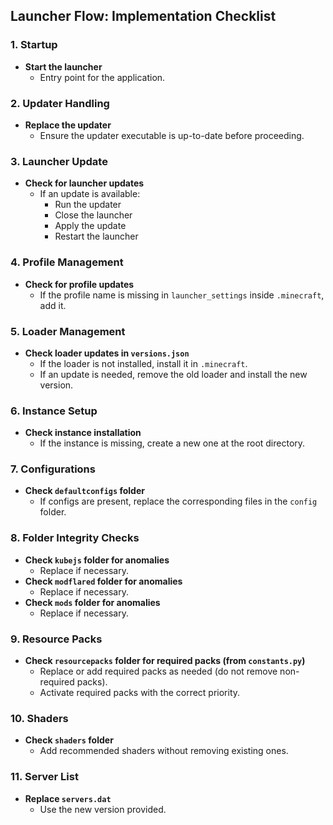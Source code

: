 ## Launcher Flow: Implementation Checklist

### 1. Startup
- **Start the launcher**
  - Entry point for the application.

### 2. Updater Handling
- **Replace the updater**
  - Ensure the updater executable is up-to-date before proceeding.

### 3. Launcher Update
- **Check for launcher updates**
  - If an update is available:
    - Run the updater
    - Close the launcher
    - Apply the update
    - Restart the launcher

### 4. Profile Management
- **Check for profile updates**
  - If the profile name is missing in `launcher_settings` inside `.minecraft`, add it.

### 5. Loader Management
- **Check loader updates in `versions.json`**
  - If the loader is not installed, install it in `.minecraft`.
  - If an update is needed, remove the old loader and install the new version.

### 6. Instance Setup
- **Check instance installation**
  - If the instance is missing, create a new one at the root directory.

### 7. Configurations
- **Check `defaultconfigs` folder**
  - If configs are present, replace the corresponding files in the `config` folder.

### 8. Folder Integrity Checks
- **Check `kubejs` folder for anomalies**
  - Replace if necessary.
- **Check `modflared` folder for anomalies**
  - Replace if necessary.
- **Check `mods` folder for anomalies**
  - Replace if necessary.

### 9. Resource Packs
- **Check `resourcepacks` folder for required packs (from `constants.py`)**
  - Replace or add required packs as needed (do not remove non-required packs).
  - Activate required packs with the correct priority.

### 10. Shaders
- **Check `shaders` folder**
  - Add recommended shaders without removing existing ones.

### 11. Server List
- **Replace `servers.dat`**
  - Use the new version provided.